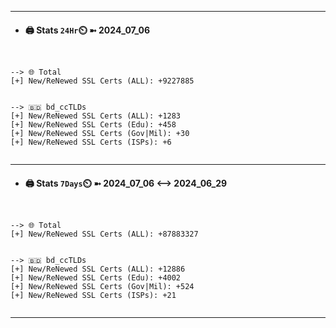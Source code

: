 

---
- #### 🖨️ **Stats** `24Hr`⏲️ ➼ 2024_07_06
```console


--> 🌐 Total
[+] New/ReNewed SSL Certs (ALL): +9227885


--> 🇧🇩 bd_ccTLDs
[+] New/ReNewed SSL Certs (ALL): +1283
[+] New/ReNewed SSL Certs (Edu): +458
[+] New/ReNewed SSL Certs (Gov|Mil): +30
[+] New/ReNewed SSL Certs (ISPs): +6


```

---
- #### 🖨️ **Stats** `7Days`⏲️ ➼ 2024_07_06 <--> 2024_06_29
```console


--> 🌐 Total
[+] New/ReNewed SSL Certs (ALL): +87883327


--> 🇧🇩 bd_ccTLDs
[+] New/ReNewed SSL Certs (ALL): +12886
[+] New/ReNewed SSL Certs (Edu): +4002
[+] New/ReNewed SSL Certs (Gov|Mil): +524
[+] New/ReNewed SSL Certs (ISPs): +21


```

---

